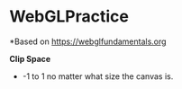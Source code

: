# WebGLPractice
*Based on https://webglfundamentals.org

**Clip Space**
- -1 to 1 no matter what size the canvas is.
